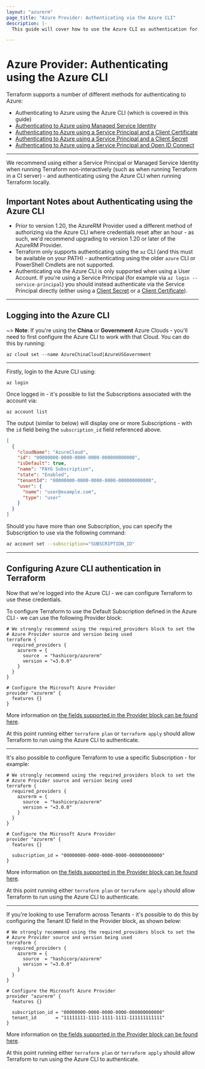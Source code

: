 ```yaml
---
layout: "azurerm"
page_title: "Azure Provider: Authenticating via the Azure CLI"
description: |-
  This guide will cover how to use the Azure CLI as authentication for the Azure Provider.

---
```


# Azure Provider: Authenticating using the Azure CLI

Terraform supports a number of different methods for authenticating to Azure:

* Authenticating to Azure using the Azure CLI (which is covered in this guide)
* [Authenticating to Azure using Managed Service Identity](managed_service_identity.html)
* [Authenticating to Azure using a Service Principal and a Client Certificate](service_principal_client_certificate.html)
* [Authenticating to Azure using a Service Principal and a Client Secret](service_principal_client_secret.html)
* [Authenticating to Azure using a Service Principal and Open ID Connect](service_principal_oidc.html)

---

We recommend using either a Service Principal or Managed Service Identity when running Terraform non-interactively (such as when running Terraform in a CI server) - and authenticating using the Azure CLI when running Terraform locally.

## Important Notes about Authenticating using the Azure CLI

* Prior to version 1.20, the AzureRM Provider used a different method of authorizing via the Azure CLI where credentials reset after an hour - as such, we'd recommend upgrading to version 1.20 or later of the AzureRM Provider.
* Terraform only supports authenticating using the `az` CLI (and this must be available on your PATH) - authenticating using the older `azure` CLI or PowerShell Cmdlets are not supported.
* Authenticating via the Azure CLI is only supported when using a User Account. If you're using a Service Principal (for example via `az login --service-principal`) you should instead authenticate via the Service Principal directly (either using a [Client Secret](service_principal_client_secret.html) or a [Client Certificate](service_principal_client_certificate.html)).

---

## Logging into the Azure CLI

~> **Note**: If you're using the **China** or **Government** Azure Clouds - you'll need to first configure the Azure CLI to work with that Cloud.  You can do this by running:

```shell
az cloud set --name AzureChinaCloud|AzureUSGovernment
```

---

Firstly, login to the Azure CLI using:

```shell
az login
```

Once logged in - it's possible to list the Subscriptions associated with the account via:

```shell
az account list
```

The output (similar to below) will display one or more Subscriptions - with the `id` field being the `subscription_id` field referenced above.

```json
[
  {
    "cloudName": "AzureCloud",
    "id": "00000000-0000-0000-0000-000000000000",
    "isDefault": true,
    "name": "PAYG Subscription",
    "state": "Enabled",
    "tenantId": "00000000-0000-0000-0000-000000000000",
    "user": {
      "name": "user@example.com",
      "type": "user"
    }
  }
]
```

Should you have more than one Subscription, you can specify the Subscription to use via the following command:

```bash
az account set --subscription="SUBSCRIPTION_ID"
```

---

## Configuring Azure CLI authentication in Terraform

Now that we're logged into the Azure CLI - we can configure Terraform to use these credentials.

To configure Terraform to use the Default Subscription defined in the Azure CLI - we can use the following Provider block:

```hcl
# We strongly recommend using the required_providers block to set the
# Azure Provider source and version being used
terraform {
  required_providers {
    azurerm = {
      source  = "hashicorp/azurerm"
      version = "=3.0.0"
    }
  }
}

# Configure the Microsoft Azure Provider
provider "azurerm" {
  features {}
}
```

More information on [the fields supported in the Provider block can be found here](../index.html#argument-reference).

At this point running either `terraform plan` or `terraform apply` should allow Terraform to run using the Azure CLI to authenticate.

---

It's also possible to configure Terraform to use a specific Subscription - for example:

```hcl
# We strongly recommend using the required_providers block to set the
# Azure Provider source and version being used
terraform {
  required_providers {
    azurerm = {
      source  = "hashicorp/azurerm"
      version = "=3.0.0"
    }
  }
}

# Configure the Microsoft Azure Provider
provider "azurerm" {
  features {}

  subscription_id = "00000000-0000-0000-0000-000000000000"
}
```

More information on [the fields supported in the Provider block can be found here](../index.html#argument-reference).

At this point running either `terraform plan` or `terraform apply` should allow Terraform to run using the Azure CLI to authenticate.

---

If you're looking to use Terraform across Tenants - it's possible to do this by configuring the Tenant ID field in the Provider block, as shown below:

```hcl
# We strongly recommend using the required_providers block to set the
# Azure Provider source and version being used
terraform {
  required_providers {
    azurerm = {
      source  = "hashicorp/azurerm"
      version = "=3.0.0"
    }
  }
}

# Configure the Microsoft Azure Provider
provider "azurerm" {
  features {}

  subscription_id = "00000000-0000-0000-0000-000000000000"
  tenant_id       = "11111111-1111-1111-1111-111111111111"
}
```

More information on [the fields supported in the Provider block can be found here](../index.html#argument-reference).

At this point running either `terraform plan` or `terraform apply` should allow Terraform to run using the Azure CLI to authenticate.
